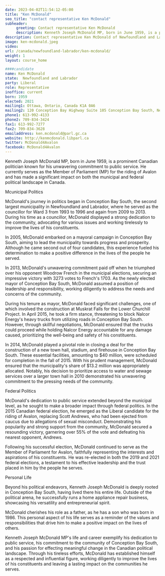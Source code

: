 ```yaml
---
date: 2023-04-02T11:54:12-05:00
title: "Ken McDonald"
seo_title: "contact representative Ken McDonald"
subheader:
     greeting: Contact representative Ken McDonald
     description: Kenneth Joseph McDonald MP, born in June 1959, is a prominent Canadian politician known for his unwavering commitment to public service. He currently serves as the Member of Parliament (MP) for the riding of Avalon and has made a significant impact on both the municipal and federal political landscape in Canada.
description: Contact representative Ken McDonald of Newfoundland and Labrador. Contact information for Ken McDonald includes email address, phone number, and mailing address.
image: ken-mcdonald.jpeg
video:
url: /canada/newfoundland-labrador/ken-mcdonald/
weight: 1
layout: course_home

####candidate
name: Ken McDonald
state:	Newfoundland and Labrador
party: Liberal
role: Representative
inoffice: current
born: 1959
elected: 2021
mailing1: Ottawa, Ontario, Canada K1A 0A6
mailing2: 120 Conception Bay Highway Suite 105 Conception Bay South, Newfoundland and Labrador A1W 3A6
phone1: 613-992-4133
phone2: 709-834-3424
fax1: 613-992-7277
fax2: 709-834-3628
emailaddress: ken.mcdonald@parl.gc.ca
website: http://kenmcdonald.libparl.ca
twitter: McDonald4Avalon
facebook: McDonald4Avalon
---
```


Kenneth Joseph McDonald MP, born in June 1959, is a prominent Canadian politician known for his unwavering commitment to public service. He currently serves as the Member of Parliament (MP) for the riding of Avalon and has made a significant impact on both the municipal and federal political landscape in Canada.

Mcunicipal Politics

McDonald's journey in politics began in Conception Bay South, the second largest municipality in Newfoundland and Labrador, where he served as the councillor for Ward 3 from 1993 to 1996 and again from 2009 to 2013. During his time as a councillor, McDonald displayed a strong dedication to the community, advocating for various issues and working tirelessly to improve the lives of his constituents.

In 2005, McDonald embarked on a mayoral campaign in Conception Bay South, aiming to lead the municipality towards progress and prosperity. Although he came second out of four candidates, this experience fueled his determination to make a positive difference in the lives of the people he served.

In 2013, McDonald's unwavering commitment paid off when he triumphed over his opponent Woodrow French in the municipal elections, securing an impressive victory with 3273 votes to French's 1703. As the newly elected mayor of Conception Bay South, McDonald assumed a position of leadership and responsibility, working diligently to address the needs and concerns of the community.

During his tenure as mayor, McDonald faced significant challenges, one of which involved the construction at Muskrat Falls for the Lower Churchill Project. In April 2015, he took a firm stance, threatening to block Nalcor Energy's heavy trucks from utilizing roads in Conception Bay South. However, through skillful negotiations, McDonald ensured that the trucks could proceed while holding Nalcor Energy accountable for any damage caused, prioritizing the well-being and safety of his constituents.

In 2014, McDonald played a pivotal role in closing a deal for the construction of a new town hall, stadium, and firehouse in Conception Bay South. These essential facilities, amounting to $40 million, were scheduled for completion in the fall of 2015. With his prudent management, McDonald ensured that the municipality's share of $13.2 million was appropriately allocated. Notably, his decision to prioritize access to water and sewage services over a larger town hall in 2010 demonstrated his unwavering commitment to the pressing needs of the community.

Federal Politics

McDonald's dedication to public service extended beyond the municipal level, as he sought to make a broader impact through federal politics. In the 2015 Canadian federal election, he emerged as the Liberal candidate for the riding of Avalon, replacing Scott Andrews, who had been ejected from caucus due to allegations of sexual misconduct. Demonstrating his popularity and strong support from the community, McDonald secured a resounding victory, garnering over 55% of the vote and defeating his nearest opponent, Andrews.

Following his successful election, McDonald continued to serve as the Member of Parliament for Avalon, faithfully representing the interests and aspirations of his constituents. He was re-elected in both the 2019 and 2021 federal elections, a testament to his effective leadership and the trust placed in him by the people he serves.

Personal Life

Beyond his political endeavors, Kenneth Joseph McDonald is deeply rooted in Conception Bay South, having lived there his entire life. Outside of the political arena, he successfully runs a home appliance repair business, showcasing his versatility and entrepreneurial spirit.

McDonald cherishes his role as a father, as he has a son who was born in 1986. This personal aspect of his life serves as a reminder of the values and responsibilities that drive him to make a positive impact on the lives of others.

Kenneth Joseph McDonald MP's life and career exemplify his dedication to public service, his commitment to the community of Conception Bay South, and his passion for effecting meaningful change in the Canadian political landscape. Through his tireless efforts, McDonald has established himself as a respected and influential figure, working diligently to improve the lives of his constituents and leaving a lasting impact on the communities he serves.
